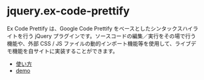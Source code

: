 jquery.ex-code-prettify
=======================

Ex Code Prettify は、Google Code Prettify をベースとしたシンタックスハイライトを行う jQuery プラグインです。ソースコードの編集／実行をその場で行う機能や、外部 CSS / JS ファイルの動的インポート機能等を使用して、ライブデモ機能を自サイトに実装することができます。

- [使い方](http://www.cyokodog.net/blog/ex-code-prettify-doc/)
- [demo](http://cyokodog.github.io/jquery.ex-code-prettify/demo.html) 

